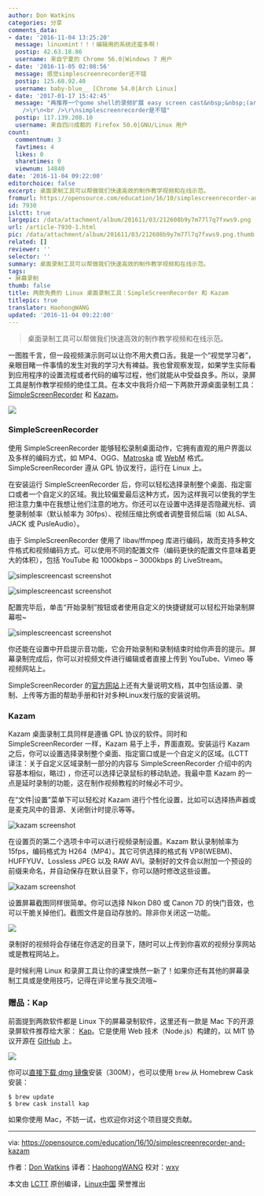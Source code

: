 ```yaml
---
author: Don Watkins
categories: 分享
comments_data:
- date: '2016-11-04 13:25:20'
  message: linuxmint！！！编辑用的系统还蛮多啊！
  postip: 42.63.18.86
  username: 来自宁夏的 Chrome 56.0|Windows 7 用户
- date: '2016-11-05 02:08:56'
  message: 感觉simplescreenrecorder还不错
  postip: 125.68.92.40
  username: baby-blue__ [Chrome 54.0|Arch Linux]
- date: '2017-01-17 15:42:45'
  message: "再推荐一个gome shell的录频扩展 easy screen cast&nbsp;&nbsp;(arch用户可在aur中搜索安装)<br
    />\r\n<br />\r\nsimplescreenrecorder是不错"
  postip: 117.139.208.10
  username: 来自四川成都的 Firefox 50.0|GNU/Linux 用户
count:
  commentnum: 3
  favtimes: 4
  likes: 0
  sharetimes: 0
  viewnum: 14840
date: '2016-11-04 09:22:00'
editorchoice: false
excerpt: 桌面录制工具可以帮做我们快速高效的制作教学视频和在线示范。
fromurl: https://opensource.com/education/16/10/simplescreenrecorder-and-kazam
id: 7930
islctt: true
largepic: /data/attachment/album/201611/03/212608b9y7m77l7q7fxws9.png
url: /article-7930-1.html
pic: /data/attachment/album/201611/03/212608b9y7m77l7q7fxws9.png.thumb.jpg
related: []
reviewer: ''
selector: ''
summary: 桌面录制工具可以帮做我们快速高效的制作教学视频和在线示范。
tags:
- 屏幕录制
thumb: false
title: 两款免费的 Linux 桌面录制工具：SimpleScreenRecorder 和 Kazam
titlepic: true
translator: HaohongWANG
updated: '2016-11-04 09:22:00'
---
```



> 
> 桌面录制工具可以帮做我们快速高效的制作教学视频和在线示范。
> 
> 
> 


一图胜千言，但一段视频演示则可以让你不用大费口舌。我是一个“视觉学习者”，亲眼目睹一件事情的发生对我的学习大有裨益。我也曾观察发现，如果学生实际看到应用程序的设置流程或者代码的编写过程，他们就能从中受益良多。所以，录屏工具是制作教学视频的绝佳工具。在本文中我将介绍一下两款开源桌面录制工具： [SimpleScreenRecorder](http://www.maartenbaert.be/simplescreenrecorder/) 和 [Kazam](https://launchpad.net/kazam)。


![](/data/attachment/album/201611/03/212608b9y7m77l7q7fxws9.png)


### SimpleScreenRecorder


使用 SimpleScreenRecorder 能够轻松录制桌面动作，它拥有直观的用户界面以及多样的编码方式，如 MP4、OGG、[Matroska](https://www.matroska.org/technical/whatis/index.html) 或 [WebM](https://www.webmproject.org/) 格式。 SimpleScreenRecorder 遵从 GPL 协议发行，运行在 Linux 上。


在安装运行 SimpleScreenRecorder 后，你可以轻松选择录制整个桌面、指定窗口或者一个自定义的区域。我比较偏爱最后这种方式，因为这样我可以使我的学生把注意力集中在我想让他们注意的地方。你还可以在设置中选择是否隐藏光标、调整录制帧率（默认帧率为 30fps）、视频压缩比例或者调整音频后端（如 ALSA、JACK 或 PusleAudio）。


由于 SimpleScreenRecorder 使用了 libav/ffmpeg 库进行编码，故而支持多种文件格式和视频编码方式。可以使用不同的配置文件（编码更快的配置文件意味着更大的体积），包括 YouTube 和 1000kbps – 3000kbps 的 LiveStream。


![simplescreencast screenshot](/data/attachment/album/201611/03/213725q55q593xq3qrjr33.png)


![simplescreencast screenshot](/data/attachment/album/201611/03/213726hykatz1akzukguab.png)


配置完毕后，单击“开始录制”按钮或者使用自定义的快捷键就可以轻松开始录制屏幕啦~


![simplescreencast screenshot](/data/attachment/album/201611/03/213727wgog8yfctd0e384g.png)


你还能在设置中开启提示音功能，它会开始录制和录制结束时给你声音的提示。屏幕录制完成后，你可以对视频文件进行编辑或者直接上传到 YouTube、Vimeo 等视频网站上。


SimpleScreenRecorder 的[官方网站](http://www.maartenbaert.be/simplescreenrecorder/)上还有大量说明文档，其中包括设置、录制、上传等方面的帮助手册和针对多种Linux发行版的安装说明。


### Kazam


Kazam 桌面录制工具同样是遵循 GPL 协议的软件。同时和 SimpleScreenRecorder 一样，Kazam 易于上手，界面直观。安装运行 Kazam 之后，你可以设置选择录制整个桌面、指定窗口或是一个自定义的区域。(LCTT 译注：关于自定义区域录制一部分的内容与 SimpleScreenRecorder 介绍中的内容基本相似，略过) ，你还可以选择记录鼠标的移动轨迹。我最中意 Kazam 的一点是延时录制的功能，这在制作视频教程的时候必不可少。


在“文件|设置”菜单下可以轻松对 Kazam 进行个性化设置，比如可以选择扬声器或是麦克风中的音源、关闭倒计时提示等等。


![kazam screenshot](/data/attachment/album/201611/03/213728jeqrgxieffhfi1ce.png)


在设置页的第二个选项卡中可以进行视频录制设置。Kazam 默认录制帧率为 15fps，编码格式为 H264（MP4）。其它可供选择的格式有 VP8(WEBM)、HUFFYUV、Lossless JPEG 以及 RAW AVI。录制好的文件会以附加一个预设的前缀来命名，并自动保存在默认目录下，你可以随时修改这些设置。


![kazam screenshot](/data/attachment/album/201611/03/213730yof10izh1qqkxxnf.png)


设置屏幕截图同样很简单。你可以选择 Nikon D80 或 Canon 7D 的快门音效，也可以干脆关掉他们。截图文件是自动存放的。除非你关闭这一功能。


![](/data/attachment/album/201611/03/213732n1ppk2xola49fxh3.png)


录制好的视频将会存储在你选定的目录下，随时可以上传到你喜欢的视频分享网站或是教程网站上。


是时候利用 Linux 和录屏工具让你的课堂焕然一新了！如果你还有其他的屏幕录制工具或是使用技巧，记得在评论里与我交流哦~


### 赠品：Kap


前面提到两款软件都是 Linux 下的屏幕录制软件，这里还有一款是 Mac 下的开源录屏软件推荐给大家： [Kap](https://getkap.co/)。它是使用 Web 技术（Node.js）构建的，以 MIT 协议开源在 [GitHub](https://github.com/wulkano/kap) 上。


![](/data/attachment/album/201611/03/213133r4r5feax3roaefu3.jpg)


你可以[直接下载 dmg 镜像](https://getkap.co/download)安装（300M），也可以使用 `brew` 从 Homebrew Cask 安装：



```
$ brew update
$ brew cask install kap
```

如果你使用 Mac，不妨一试，也欢迎你对这个项目提交贡献。




---


via: <https://opensource.com/education/16/10/simplescreenrecorder-and-kazam>


作者：[Don Watkins](https://opensource.com/users/don-watkins) 译者：[HaohongWANG](https://github.com/HaohongWANG) 校对：[wxy](https://github.com/wxy)


本文由 [LCTT](https://github.com/LCTT/TranslateProject) 原创编译，[Linux中国](https://linux.cn/) 荣誉推出